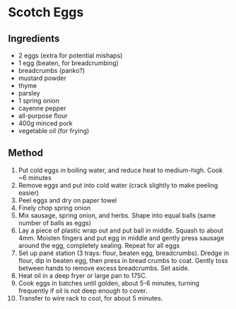 # Scotch Eggs

## Ingredients

- 2 eggs (extra for potential mishaps)
- 1 egg (beaten, for breadcrumbing)
- breadcrumbs (panko?)
- mustard powder
- thyme
- parsley
- 1 spring onion
- cayenne pepper
- all-purpose flour
- 400g minced pork
- vegetable oil (for frying)

## Method

1.  Put cold eggs in boiling water, and reduce heat to medium-high. Cook ~6
    minutes
2.  Remove eggs and put into cold water (crack slightly to make peeling easier)
3.  Peel eggs and dry on paper towel
4.  Finely chop spring onion
5.  Mix sausage, spring onion, and herbs. Shape into equal balls (same number of
    balls as eggs)
6.  Lay a piece of plastic wrap out and put ball in middle. Squash to about 4mm.
    Moisten fingers and put egg in middle and gently press sausage around the
    egg, completely sealing. Repeat for all eggs
7.  Set up pané station (3 trays: flour, beaten egg, breadcrumbs). Dredge in
    flour, dip in beaten egg, then press in bread crumbs to coat. Gently toss
    between hands to remove excess breadcrumbs. Set aside.
8.  Heat oil in a deep fryer or large pan to 175C.
9.  Cook eggs in batches until golden, about 5-6 minutes, turning frequently if
    oil is not deep enough to cover.
10. Transfer to wire rack to cool, for about 5 minutes.
